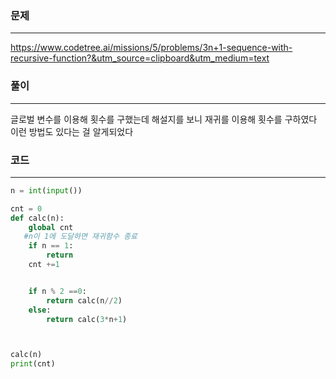### 문제

---

https://www.codetree.ai/missions/5/problems/3n+1-sequence-with-recursive-function?&utm_source=clipboard&utm_medium=text

### 풀이

---

글로벌 변수를 이용해 횟수를 구했는데 해설지를 보니 재귀를 이용해 횟수를 구하였다
이런 방법도 있다는 걸 알게되었다

### 코드

---

```python
n = int(input())

cnt = 0
def calc(n):
    global cnt
   #n이 1에 도달하면 재귀함수 종료
    if n == 1:
        return
    cnt +=1


    if n % 2 ==0:
        return calc(n//2)
    else:
        return calc(3*n+1)



calc(n)
print(cnt)
```
